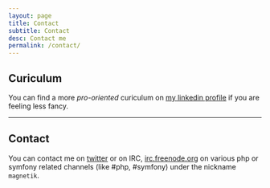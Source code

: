 ```yaml
---
layout: page
title: Contact
subtitle: Contact
desc: Contact me
permalink: /contact/
---
```


<div class="pretty-links">

## Curiculum

You can find a more _pro-oriented_ curiculum on [my linkedin profile](https://fr.linkedin.com/in/baptistelafontaine) if you are feeling less fancy.

---

## Contact

You can contact me on [twitter](https://twitter.com/magn3tik) or on IRC, [irc.freenode.org](FreeNode) on various php or symfony related channels (like #php, #symfony) under the nickname `magnetik`.

</div>

